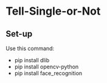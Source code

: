 # Tell-Single-or-Not
## Set-up
Use this command:
- pip install dlib
- pip install opencv-python
- pip install face_recognition
